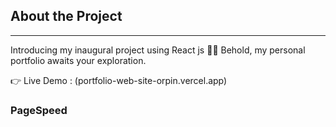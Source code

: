<h2>About the Project</h2>
<hr/>
Introducing my inaugural project using React js 🌟🌟
Behold, my personal portfolio awaits your exploration.

👉 Live Demo : (portfolio-web-site-orpin.vercel.app)

<h3>PageSpeed</h3>
